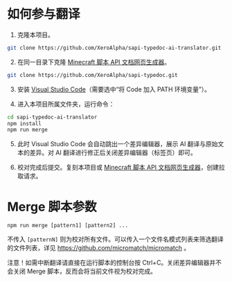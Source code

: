 # 如何参与翻译

1. 克隆本项目。
```sh
git clone https://github.com/XeroAlpha/sapi-typedoc-ai-translator.git
```

2. 在同一目录下克隆 [Minecraft 脚本 API 文档网页生成器](https://github.com/XeroAlpha/sapi-typedoc)。

```sh
git clone https://github.com/XeroAlpha/sapi-typedoc.git
```

3. 安装 [Visual Studio Code](https://code.visualstudio.com/)（需要选中“将 Code 加入 PATH 环境变量”）。

4. 进入本项目所属文件夹，运行命令：
```sh
cd sapi-typedoc-ai-translator
npm install
npm run merge
```

5. 此时 Visual Studio Code 会自动跳出一个差异编辑器，展示 AI 翻译与原始文本的差异。对 AI 翻译进行修正后关闭差异编辑器（标签页）即可。

6. 校对完成后提交。复刻本项目或 [Minecraft 脚本 API 文档网页生成器](https://github.com/XeroAlpha/sapi-typedoc)，创建拉取请求。

# Merge 脚本参数

```
npm run merge [pattern1] [pattern2] ...
```

不传入 `[patternN]` 则为校对所有文件。可以传入一个文件名模式列表来筛选翻译的文件列表，详见 https://github.com/micromatch/micromatch 。

注意！如需中断翻译请直接在运行脚本的控制台按 Ctrl+C。关闭差异编辑器并不会关闭 Merge 脚本，反而会将当前文件视为校对完成。